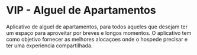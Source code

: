 # VIP - Alguel de Apartamentos

Aplicativo de alguel de apartamentos, para todos aqueles que desejam ter um espaço para aproveitar por breves e longos momentos.
O aplicativo tem como objetivo fornecer as melhores alocaçoes onde o hospede precisar e ter uma experiencia compartilhada.
